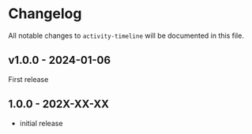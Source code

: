 # Changelog

All notable changes to `activity-timeline` will be documented in this file.

## v1.0.0 - 2024-01-06

First release

## 1.0.0 - 202X-XX-XX

- initial release
